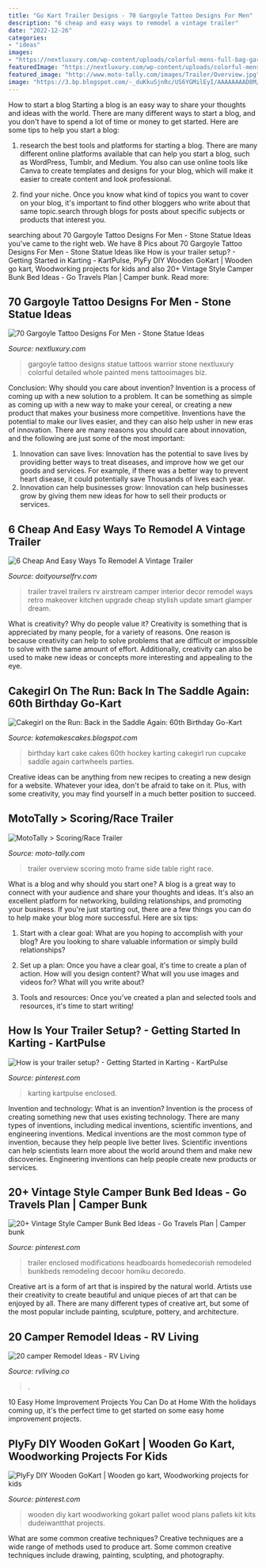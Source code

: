 ```yaml
---
title: "Go Kart Trailer Designs - 70 Gargoyle Tattoo Designs For Men"
description: "6 cheap and easy ways to remodel a vintage trailer"
date: "2022-12-26"
categories:
- "ideas"
images:
- "https://nextluxury.com/wp-content/uploads/colorful-mens-full-bag-gargoyle-statue-tattoo-designs.jpg"
featuredImage: "https://nextluxury.com/wp-content/uploads/colorful-mens-full-bag-gargoyle-statue-tattoo-designs.jpg"
featured_image: "http://www.moto-tally.com/images/Trailer/Overview.jpg"
image: "https://3.bp.blogspot.com/-_duKkuSjnRc/US6YGMilEyI/AAAAAAAAD8M/OrM1GRCTLAY/s1600/IMG_1730.JPG"
---
```



How to start a blog
Starting a blog is an easy way to share your thoughts and ideas with the world. There are many different ways to start a blog, and you don't have to spend a lot of time or money to get started. Here are some tips to help you start a blog: 
1. research the best tools and platforms for starting a blog. There are many different online platforms available that can help you start a blog, such as WordPress, Tumblr, and Medium. You also can use online tools like Canva to create templates and designs for your blog, which will make it easier to create content and look professional. 

2. find your niche. Once you know what kind of topics you want to cover on your blog, it's important to find other bloggers who write about that same topic.search through blogs for posts about specific subjects or products that interest you.

	

		
searching about 70 Gargoyle Tattoo Designs For Men - Stone Statue Ideas you've came to the right web. We have 8 Pics about 70 Gargoyle Tattoo Designs For Men - Stone Statue Ideas like How is your trailer setup? - Getting Started in Karting - KartPulse, PlyFy DIY Wooden GoKart | Wooden go kart, Woodworking projects for kids and also 20+ Vintage Style Camper Bunk Bed Ideas - Go Travels Plan | Camper bunk. Read more:
		
    
## 70 Gargoyle Tattoo Designs For Men - Stone Statue Ideas

<img loading=lazy src="https://nextluxury.com/wp-content/uploads/colorful-mens-full-bag-gargoyle-statue-tattoo-designs.jpg" onerror="this.onerror=null;this.src='https://tse3.mm.bing.net/th?id=OIP.I2V2gFjnTv65iIBglibtAwHaH8&amp;pid=15.1';" alt="70 Gargoyle Tattoo Designs For Men - Stone Statue Ideas">

_Source: nextluxury.com_

>gargoyle tattoo designs statue tattoos warrior stone nextluxury colorful detailed whole painted mens tattooimages biz. 

	

Conclusion: Why should you care about invention?
Invention is a process of coming up with a new solution to a problem. It can be something as simple as coming up with a new way to make your cereal, or creating a new product that makes your business more competitive. Inventions have the potential to make our lives easier, and they can also help usher in new eras of innovation. There are many reasons you should care about innovation, and the following are just some of the most important: 
1) Innovation can save lives: Innovation has the potential to save lives by providing better ways to treat diseases, and improve how we get our goods and services. For example, if there was a better way to prevent heart disease, it could potentially save Thousands of lives each year. 
2) Innovation can help businesses grow: Innovation can help businesses grow by giving them new ideas for how to sell their products or services.

    
## 6 Cheap And Easy Ways To Remodel A Vintage Trailer

<img loading=lazy src="http://www.doityourselfrv.com/wp-content/uploads/2015/08/Remodeled-kitchen.jpg" onerror="this.onerror=null;this.src='https://tse2.mm.bing.net/th?id=OIP.S-ZPCM-EwADQM4ZhKc3STAHaLH&amp;pid=15.1';" alt="6 Cheap And Easy Ways To Remodel A Vintage Trailer">

_Source: doityourselfrv.com_

>trailer travel trailers rv airstream camper interior decor remodel ways retro makeover kitchen upgrade cheap stylish update smart glamper dream. 

	

What is creativity? Why do people value it?
Creativity is something that is appreciated by many people, for a variety of reasons. One reason is because creativity can help to solve problems that are difficult or impossible to solve with the same amount of effort. Additionally, creativity can also be used to make new ideas or concepts more interesting and appealing to the eye.

    
## Cakegirl On The Run: Back In The Saddle Again: 60th Birthday Go-Kart

<img loading=lazy src="https://3.bp.blogspot.com/-_duKkuSjnRc/US6YGMilEyI/AAAAAAAAD8M/OrM1GRCTLAY/s1600/IMG_1730.JPG" onerror="this.onerror=null;this.src='https://tse2.mm.bing.net/th?id=OIP.JkiGlI-1vfuAQgReU_94MQHaGl&amp;pid=15.1';" alt="Cakegirl on the Run: Back in the Saddle Again: 60th Birthday Go-Kart">

_Source: katemakescakes.blogspot.com_

>birthday kart cake cakes 60th hockey karting cakegirl run cupcake saddle again cartwheels parties. 

	

Creative ideas can be anything from new recipes to creating a new design for a website. Whatever your idea, don't be afraid to take on it. Plus, with some creativity, you may find yourself in a much better position to succeed.

    
## MotoTally &gt; Scoring/Race Trailer

<img loading=lazy src="http://www.moto-tally.com/images/Trailer/Overview.jpg" onerror="this.onerror=null;this.src='https://tse4.mm.bing.net/th?id=OIP.owJbjOTE792XqWlsQee-pgHaFj&amp;pid=15.1';" alt="MotoTally &gt; Scoring/Race Trailer">

_Source: moto-tally.com_

>trailer overview scoring moto frame side table right race. 

	

What is a blog and why should you start one?
A blog is a great way to connect with your audience and share your thoughts and ideas. It's also an excellent platform for networking, building relationships, and promoting your business. If you're just starting out, there are a few things you can do to help make your blog more successful. Here are six tips:
1. Start with a clear goal: What are you hoping to accomplish with your blog? Are you looking to share valuable information or simply build relationships?

2. Set up a plan: Once you have a clear goal, it's time to create a plan of action. How will you design content? What will you use images and videos for? What will you write about?

3. Tools and resources: Once you've created a plan and selected tools and resources, it's time to start writing!

    
## How Is Your Trailer Setup? - Getting Started In Karting - KartPulse

<img loading=lazy src="https://i.pinimg.com/736x/7e/13/26/7e13267526c3e8ac6951cdb45ca22fa8.jpg" onerror="this.onerror=null;this.src='https://tse4.mm.bing.net/th?id=OIP.h06r9ECH1rYKUpyhAkPnIwHaFj&amp;pid=15.1';" alt="How is your trailer setup? - Getting Started in Karting - KartPulse">

_Source: pinterest.com_

>karting kartpulse enclosed. 

	

Invention and technology: What is an invention?
Invention is the process of creating something new that uses existing technology. There are many types of inventions, including medical inventions, scientific inventions, and engineering inventions. Medical inventions are the most common type of invention, because they help people live better lives. Scientific inventions can help scientists learn more about the world around them and make new discoveries. Engineering inventions can help people create new products or services.

    
## 20+ Vintage Style Camper Bunk Bed Ideas - Go Travels Plan | Camper Bunk

<img loading=lazy src="https://i.pinimg.com/736x/80/c7/17/80c7177a5f05894788e9b7fd10c7e85b.jpg" onerror="this.onerror=null;this.src='https://tse1.mm.bing.net/th?id=OIP.R_LabMohCcm80t_kwC5vpAHaLD&amp;pid=15.1';" alt="20+ Vintage Style Camper Bunk Bed Ideas - Go Travels Plan | Camper bunk">

_Source: pinterest.com_

>trailer enclosed modifications headboards homedecorish remodeled bunkbeds remodeling decoor homiku decoredo. 

	

Creative art is a form of art that is inspired by the natural world. Artists use their creativity to create beautiful and unique pieces of art that can be enjoyed by all. There are many different types of creative art, but some of the most popular include painting, sculpture, pottery, and architecture.

    
## 20 Camper Remodel Ideas - RV Living

<img loading=lazy src="https://rvliving.co/wp-content/uploads/2019/11/RV-Camper-Remodel-Ideas-018.jpg" onerror="this.onerror=null;this.src='https://tse1.mm.bing.net/th?id=OIP.GV-nnqmx9oJCnE_Nmb8j0AHaJ4&amp;pid=15.1';" alt="20 camper Remodel Ideas - RV Living">

_Source: rvliving.co_

>. 

	

10 Easy Home Improvement Projects You Can Do at Home
With the holidays coming up, it's the perfect time to get started on some easy home improvement projects.

    
## PlyFy DIY Wooden GoKart | Wooden Go Kart, Woodworking Projects For Kids

<img loading=lazy src="https://i.pinimg.com/736x/42/b0/a9/42b0a9535d604c09f2041952e2e01de2--gokart-thor.jpg" onerror="this.onerror=null;this.src='https://tse4.mm.bing.net/th?id=OIP.FUS9v2BIFnJLUi4b1N8g4gHaEK&amp;pid=15.1';" alt="PlyFy DIY Wooden GoKart | Wooden go kart, Woodworking projects for kids">

_Source: pinterest.com_

>wooden diy kart woodworking gokart pallet wood plans pallets kit kits dudeiwantthat projects. 

	

What are some common creative techniques?
Creative techniques are a wide range of methods used to produce art. Some common creative techniques include drawing, painting, sculpting, and photography.

